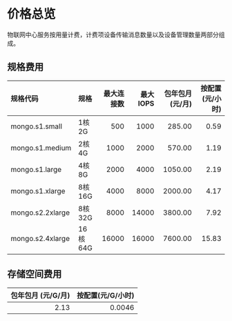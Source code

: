 # 价格总览

 物联网中心服务按用量计费，计费项设备传输消息数量以及设备管理数量两部分组成。
 
 ## 规格费用
 
|规格代码	| 规格	| 最大连接数	| 最大IOPS	 |包年包月(元/月) |	按配置(元/小时) |
|:---|:--- |---: |---: |---: |---: |
|mongo.s1.small	| 1核2G	| 500	| 1000	| 285.00	| 0.59 |
|mongo.s1.medium	| 2核4G	| 1000	| 2000	| 570.00	| 1.19 |
|mongo.s1.large	| 4核8G	| 2000	| 4000	| 1050.00	| 2.19 |
|mongo.s1.xlarge	| 8核16G	| 4000	| 8000	| 2000.00	| 4.17 |
|mongo.s2.2xlarge	| 8核32G	| 8000	| 14000	| 3800.00	| 7.92 |
|mongo.s2.4xlarge	| 16核64G	| 16000	| 16000	| 7600.00	| 15.83|

 ## 存储空间费用
 
| 包年包月 (元/G/月) | 按配置(元/G/小时) |
|---:|---:|
|2.13 | 0.0046 |
